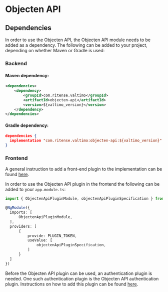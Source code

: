 # Objecten API

## Dependencies

In order to use the Objecten API, the Objecten API module needs to be added as a dependency. The
following can be added to your project, depending on whether Maven or Gradle is used:

### Backend

#### Maven dependency:
```xml
<dependencies>
    <dependency>
        <groupId>com.ritense.valtimo</groupId>
        <artifactId>objecten-api</artifactId>
        <version>${valtimo_version}</version>
    </dependency>
</dependencies>
```

#### Gradle dependency:
```json
dependencies {
  implementation "com.ritense.valtimo:objecten-api:${valtimo_version}"
}
```

### Frontend

A general instruction to add a front-end plugin to the implementation can be
found [here](../core/plugin.md#adding-a-front-end-plugin-to-the-implementation).

In order to use the Objecten API plugin in the frontend the following can be added to your `app.module.ts`:

```typescript
import { ObjectenApiPluginModule, objectenApiPluginSpecification } from '@valtimo/plugin';

@NgModule({
  imports: [
      ObjectenApiPluginModule,
  ],
  providers: [
      {
          provide: PLUGIN_TOKEN,
          useValue: [
              objectenApiPluginSpecification,
          ]
      }
  ]
})
```

Before the Objecten API plugin can be used, an authentication plugin is needed. One such authentication plugin
is the Objecten API authentication plugin. Instructions on how to add this plugin can be
found [here](objecten-api-authentication.md).
